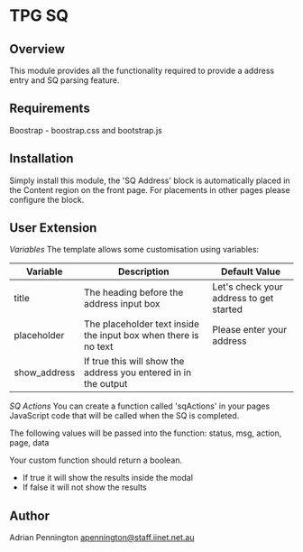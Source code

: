 TPG SQ
=======

Overview
--------
This module provides all the functionality required to provide a address entry and SQ parsing feature.

Requirements
------------
Boostrap - boostrap.css and bootstrap.js

Installation
------------
Simply install this module, the 'SQ Address' block is automatically placed in the Content region on the front page.
For placements in other pages please configure the block.

User Extension
-------------

*Variables*
The template allows some customisation using variables:

| Variable      | Description                                                       | Default Value                     |
|-------------- | ----------------------------------------------------------------- | --------------------------------- |
| title         | The heading before the address input box                          | Let's check your address to get started   |
| placeholder   | The placeholder text inside the input box when there is no text   | Please enter your address         |
| show_address  | If true this will show the address you entered in in the output   |                                   |

*SQ Actions*
You can create a function called 'sqActions' in your pages JavaScript code that will be called when the SQ is completed.

The following values will be passed into the function:
status, msg, action, page, data

Your custom function should return a boolean.

* If true it will show the results inside the modal
* If false it will not show the results

Author
------
Adrian Pennington <apennington@staff.iinet.net.au>
